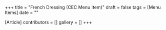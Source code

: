+++
title = "French Dressing (CEC Menu Item)"
draft = false
tags = [Menu Items]
date = ""

[Article]
contributors = []
gallery = []
+++